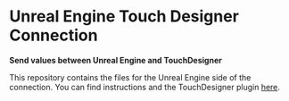 # Unreal Engine Touch Designer Connection
**Send values between Unreal Engine and TouchDesigner**

This repository contains the files for the Unreal Engine side of the connection.
You can find instructions and the TouchDesigner plugin [here](https://github.com/thatmarcel/touchdesigner-plugins).